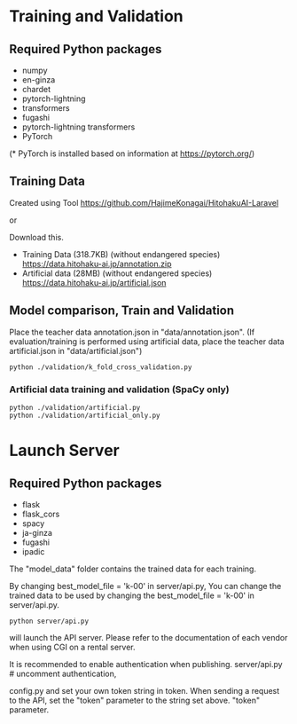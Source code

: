 # Training and Validation

## Required Python packages

* numpy
* en-ginza
* chardet
* pytorch-lightning
* transformers
* fugashi
* pytorch-lightning transformers
* PyTorch

(* PyTorch is installed based on information at https://pytorch.org/)

## Training Data

Created using Tool https://github.com/HajimeKonagai/HitohakuAI-Laravel

or

Download this.

* Training Data (318.7KB) (without endangered species)
https://data.hitohaku-ai.jp/annotation.zip
* Artificial data (28MB) (without endangered species)
https://data.hitohaku-ai.jp/artificial.json



## Model comparison, Train and Validation

Place the teacher data annotation.json in "data/annotation.json".
(If evaluation/training is performed using artificial data, place the teacher data artificial.json in "data/artificial.json")


```
python ./validation/k_fold_cross_validation.py
```

### Artificial data training and validation (SpaCy only)
```
python ./validation/artificial.py
python ./validation/artificial_only.py
```


# Launch Server 

## Required Python packages

* flask
* flask_cors
* spacy
* ja-ginza
* fugashi
* ipadic

The "model_data" folder contains the trained data for each training.

By changing best_model_file = 'k-00' in server/api.py,
You can change the trained data to be used by changing the best_model_file = 'k-00' in server/api.py.

```
python server/api.py

```
will launch the API server.
Please refer to the documentation of each vendor when using CGI on a rental server.

It is recommended to enable authentication when publishing.
server/api.py # uncomment authentication,

config.py and set your own token string in token.
When sending a request to the API, set the "token" parameter to the string set above.
"token" parameter.

